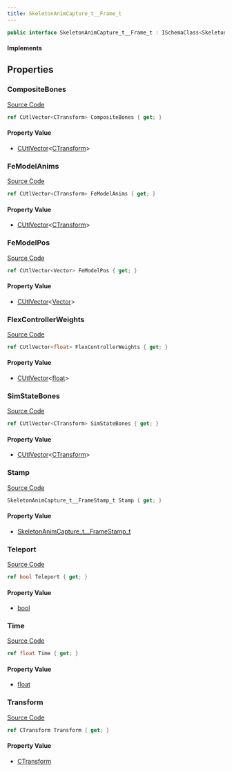```yaml
---
title: SkeletonAnimCapture_t__Frame_t
---
```


```csharp
public interface SkeletonAnimCapture_t__Frame_t : ISchemaClass<SkeletonAnimCapture_t__Frame_t>, ISchemaField, ISchemaClass, INativeHandle
```

#### Implements

## Properties

### CompositeBones

[Source Code](https://github.com/swiftly-solution/swiftlys2/blob/main/managed/src/SwiftlyS2.Generated/Schemas/Interfaces/SkeletonAnimCapture_t__Frame_t.cs#L25)

```csharp
ref CUtlVector<CTransform> CompositeBones { get; }
```

#### Property Value

- [CUtlVector](/docs/api/-1)<[CTransform](/docs/api/shared/natives/ctransform)>

### FeModelAnims

[Source Code](https://github.com/swiftly-solution/swiftlys2/blob/main/managed/src/SwiftlyS2.Generated/Schemas/Interfaces/SkeletonAnimCapture_t__Frame_t.cs#L29)

```csharp
ref CUtlVector<CTransform> FeModelAnims { get; }
```

#### Property Value

- [CUtlVector](/docs/api/-1)<[CTransform](/docs/api/shared/natives/ctransform)>

### FeModelPos

[Source Code](https://github.com/swiftly-solution/swiftlys2/blob/main/managed/src/SwiftlyS2.Generated/Schemas/Interfaces/SkeletonAnimCapture_t__Frame_t.cs#L31)

```csharp
ref CUtlVector<Vector> FeModelPos { get; }
```

#### Property Value

- [CUtlVector](/docs/api/-1)<[Vector](/docs/api/shared/natives/vector)>

### FlexControllerWeights

[Source Code](https://github.com/swiftly-solution/swiftlys2/blob/main/managed/src/SwiftlyS2.Generated/Schemas/Interfaces/SkeletonAnimCapture_t__Frame_t.cs#L33)

```csharp
ref CUtlVector<float> FlexControllerWeights { get; }
```

#### Property Value

- [CUtlVector](/docs/api/-1)<[float](https://learn.microsoft.com/dotnet/api/system.single)>

### SimStateBones

[Source Code](https://github.com/swiftly-solution/swiftlys2/blob/main/managed/src/SwiftlyS2.Generated/Schemas/Interfaces/SkeletonAnimCapture_t__Frame_t.cs#L27)

```csharp
ref CUtlVector<CTransform> SimStateBones { get; }
```

#### Property Value

- [CUtlVector](/docs/api/-1)<[CTransform](/docs/api/shared/natives/ctransform)>

### Stamp

[Source Code](https://github.com/swiftly-solution/swiftlys2/blob/main/managed/src/SwiftlyS2.Generated/Schemas/Interfaces/SkeletonAnimCapture_t__Frame_t.cs#L19)

```csharp
SkeletonAnimCapture_t__FrameStamp_t Stamp { get; }
```

#### Property Value

- [SkeletonAnimCapture_t__FrameStamp_t](/docs/api/shared/schemadefinitions/skeletonanimcapture_t__framestamp_t)

### Teleport

[Source Code](https://github.com/swiftly-solution/swiftlys2/blob/main/managed/src/SwiftlyS2.Generated/Schemas/Interfaces/SkeletonAnimCapture_t__Frame_t.cs#L23)

```csharp
ref bool Teleport { get; }
```

#### Property Value

- [bool](https://learn.microsoft.com/dotnet/api/system.boolean)

### Time

[Source Code](https://github.com/swiftly-solution/swiftlys2/blob/main/managed/src/SwiftlyS2.Generated/Schemas/Interfaces/SkeletonAnimCapture_t__Frame_t.cs#L17)

```csharp
ref float Time { get; }
```

#### Property Value

- [float](https://learn.microsoft.com/dotnet/api/system.single)

### Transform

[Source Code](https://github.com/swiftly-solution/swiftlys2/blob/main/managed/src/SwiftlyS2.Generated/Schemas/Interfaces/SkeletonAnimCapture_t__Frame_t.cs#L21)

```csharp
ref CTransform Transform { get; }
```

#### Property Value

- [CTransform](/docs/api/shared/natives/ctransform)

